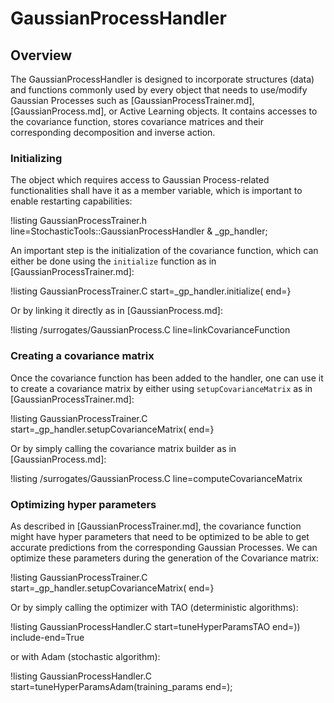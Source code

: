 # GaussianProcessHandler

## Overview

The GaussianProcessHandler is designed to incorporate structures (data) and
functions commonly used by every object that needs to use/modify Gaussian Processes
such as [GaussianProcessTrainer.md], [GaussianProcess.md], or Active
Learning objects. It contains accesses to the covariance function, stores covariance matrices
and their corresponding decomposition and inverse action.

### Initializing

The object which requires access to Gaussian Process-related functionalities shall
have it as a member variable, which is important to enable restarting capabilities:

!listing GaussianProcessTrainer.h line=StochasticTools::GaussianProcessHandler & _gp_handler;

An important step is the initialization of the covariance function, which can
either be done using the `initialize` function as in [GaussianProcessTrainer.md]:

!listing GaussianProcessTrainer.C start=_gp_handler.initialize(
                                  end=}

Or by linking it directly as in [GaussianProcess.md]:

!listing /surrogates/GaussianProcess.C line=linkCovarianceFunction

### Creating a covariance matrix

Once the covariance function has been added to the handler, one can use it to
create a covariance matrix by either using `setupCovarianceMatrix` as in
[GaussianProcessTrainer.md]:

!listing GaussianProcessTrainer.C start=_gp_handler.setupCovarianceMatrix(
                                  end=}

Or by simply calling the covariance matrix builder as in [GaussianProcess.md]:

!listing /surrogates/GaussianProcess.C line=computeCovarianceMatrix

### Optimizing hyper parameters

As described in [GaussianProcessTrainer.md], the covariance function might
have hyper parameters that need to be optimized to be able to get accurate
predictions from the corresponding Gaussian Processes. We can optimize these
parameters during the generation of the Covariance matrix:

!listing GaussianProcessTrainer.C start=_gp_handler.setupCovarianceMatrix( end=}

Or by simply calling the optimizer with TAO (deterministic algorithms):

!listing GaussianProcessHandler.C start=tuneHyperParamsTAO end=)) include-end=True

or with Adam (stochastic algorithm):

!listing GaussianProcessHandler.C start=tuneHyperParamsAdam(training_params end=);

